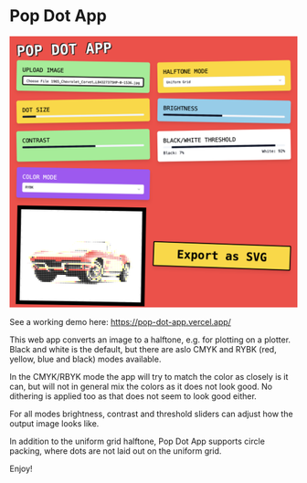# Pop Dot App

![screenshot](screenshot.png)

See a working demo here: https://pop-dot-app.vercel.app/

This web app converts an image to a halftone, e.g. for plotting on a plotter. Black and white is the default, but there are aslo CMYK and RYBK (red, yellow, blue and black) modes available.

In the CMYK/RBYK mode the app will try to match the color as closely is it can, but will not in general mix the colors as it does not look good.  No dithering is applied too as that does not seem to look good either.

For all modes brightness, contrast and threshold sliders can adjust how the output image looks like.

In addition to the uniform grid halftone, Pop Dot App supports circle packing, where dots are not laid out on the uniform grid.

Enjoy!
